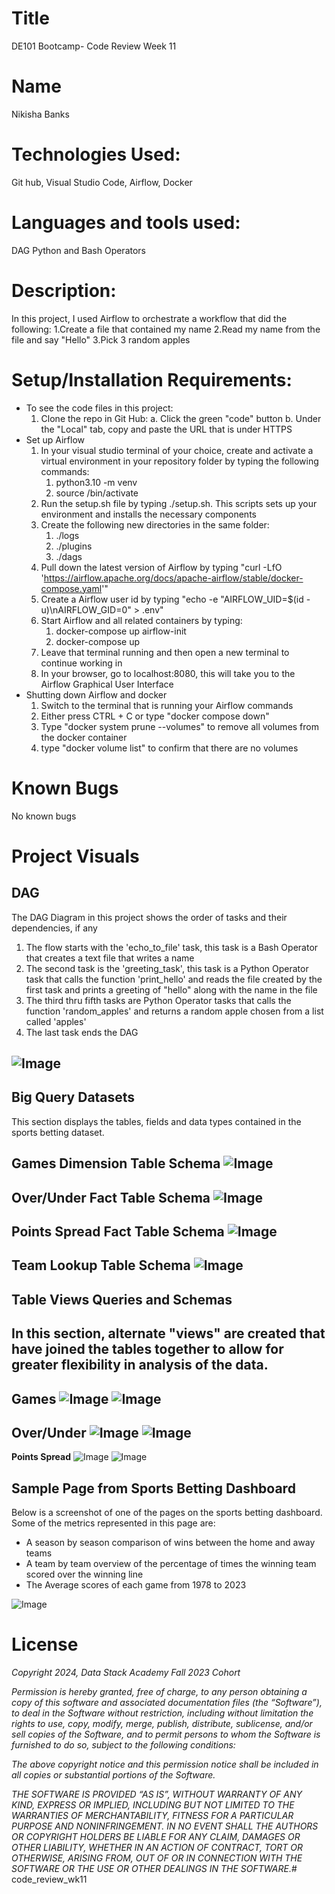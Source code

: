 # Title
DE101 Bootcamp- Code Review Week 11

# Name
Nikisha Banks

# Technologies Used: 
Git hub, Visual Studio Code, Airflow, Docker

# Languages and tools used: 
DAG Python and Bash Operators

# Description:
In this project, I used Airflow to orchestrate a workflow that did the following:
  1.Create a file that contained my name
  2.Read my name from the file and say "Hello"
  3.Pick 3 random apples  

# Setup/Installation Requirements:
- To see the code files in this project:
  1. Clone the repo in Git Hub: 
                a. Click the green "code" button
                b. Under the "Local" tab, copy and paste the URL that is under HTTPS
- Set up Airflow 
  1. In your visual studio terminal of your choice, create and activate a virtual environment in your repository folder by typing the following commands: 
     1. python3.10 -m venv <virtual environment name>
     2. source <virtual environment name>/bin/activate 
  2. Run the setup.sh file by typing ./setup.sh. This scripts sets up your environment and installs the necessary components
  3. Create the following new directories in the same folder:
     1. ./logs
     2. ./plugins
     3. ./dags
  4. Pull down the latest version of Airflow by typing 	"curl -LfO 'https://airflow.apache.org/docs/apache-airflow/stable/docker-compose.yaml'"
  5. Create a Airflow user id by typing "echo -e "AIRFLOW_UID=$(id -u)\nAIRFLOW_GID=0" > .env"
  6. Start Airflow and all related containers by typing:
     1. docker-compose up airflow-init
     2. docker-compose up
  7. Leave that terminal running and then open a new terminal to continue working in
  8. In your browser, go to localhost:8080, this will take you to the Airflow Graphical User Interface
- Shutting down Airflow and docker
  1. Switch to the terminal that is running your Airflow commands
  2. Either press CTRL + C or type "docker compose down"
  3. Type "docker system prune --volumes" to remove all volumes from the docker container
  4. type "docker volume list" to confirm that there are no volumes
   
# Known Bugs
No known bugs

# Project Visuals
## DAG 
The DAG Diagram in this project shows the order of tasks and their dependencies, if any
  1. The flow starts with the 'echo_to_file' task, this task is a Bash Operator that creates a text file that writes a name
  2. The second task is the 'greeting_task', this task is a Python Operator task that calls the function 'print_hello' and reads the file created by the first task and prints a greeting of "hello" along with the name in the file
  3. The third thru fifth tasks are Python Operator tasks that calls the function 'random_apples' and returns a random apple chosen from a list called 'apples'
  4. The last task ends the DAG  
   
![Image](https://github.com/nbanks062523/CodeReview_week10/blob/main/images/nfl_sports_betting.drawio.png)
---
## Big Query Datasets
This section displays the tables, fields and data types contained in the sports betting dataset.

**Games Dimension Table Schema**
![Image](https://github.com/nbanks062523/CodeReview_week10/blob/main/images/Games_Dimension_Tble.png)
---
**Over/Under Fact Table Schema**
![Image](https://github.com/nbanks062523/CodeReview_week10/blob/main/images/Ovr_Undr_FctTble.png)
---
**Points Spread Fact Table Schema**
![Image](https://github.com/nbanks062523/CodeReview_week10/blob/main/images/fct_points_spread.png)
---
**Team Lookup Table Schema**
![Image](https://github.com/nbanks062523/CodeReview_week10/blob/main/images/TeamID_LookupSchema.png)
---
## Table Views Queries and Schemas
In this section, alternate "views" are created that have joined the tables together to allow for greater flexibility in analysis of the data.
---
**Games**
![Image](https://github.com/nbanks062523/CodeReview_week10/blob/main/images/Games_ViewTable.png)
![Image](https://github.com/nbanks062523/CodeReview_week10/blob/main/images/Query_GamesViewTable.png)
---
**Over/Under**
![Image](https://github.com/nbanks062523/CodeReview_week10/blob/main/images/Ovr_Undr_TbleView.png)
![Image](https://github.com/nbanks062523/CodeReview_week10/blob/main/images/Query_OvrUndrTbleView.png)
---
**Points Spread**
![Image](https://github.com/nbanks062523/CodeReview_week10/blob/main/images/PointSpread_ViewTable.png)
![Image](https://github.com/nbanks062523/CodeReview_week10/blob/main/images/Query_PointSpreadViewTble.png)

## Sample Page from Sports Betting Dashboard
Below is a screenshot of one of the pages on the sports betting dashboard. Some of the metrics represented in this page are: 
  - A season by season comparison of wins between the home and away teams
  - A team by team overview of the percentage of times the winning team scored over the winning line
  - The Average scores of each game from 1978 to 2023

 ![Image](https://github.com/nbanks062523/CodeReview_week10/blob/main/images/Dashboard_NB.png) 

# License
*Copyright 2024, Data Stack Academy Fall 2023 Cohort*

*Permission is hereby granted, free of charge, to any person obtaining a copy of this software and associated documentation files (the “Software”), to deal in the Software without restriction, including without limitation the rights to use, copy, modify, merge, publish, distribute, sublicense, and/or sell copies of the Software, and to permit persons to whom the Software is furnished to do so, subject to the following conditions:*

*The above copyright notice and this permission notice shall be included in all copies or substantial portions of the Software.*

*THE SOFTWARE IS PROVIDED “AS IS”, WITHOUT WARRANTY OF ANY KIND, EXPRESS OR IMPLIED, INCLUDING BUT NOT LIMITED TO THE WARRANTIES OF MERCHANTABILITY, FITNESS FOR A PARTICULAR PURPOSE AND NONINFRINGEMENT. IN NO EVENT SHALL THE AUTHORS OR COPYRIGHT HOLDERS BE LIABLE FOR ANY CLAIM, DAMAGES OR OTHER LIABILITY, WHETHER IN AN ACTION OF CONTRACT, TORT OR OTHERWISE, ARISING FROM, OUT OF OR IN CONNECTION WITH THE SOFTWARE OR THE USE OR OTHER DEALINGS IN THE SOFTWARE.*# code_review_wk11
